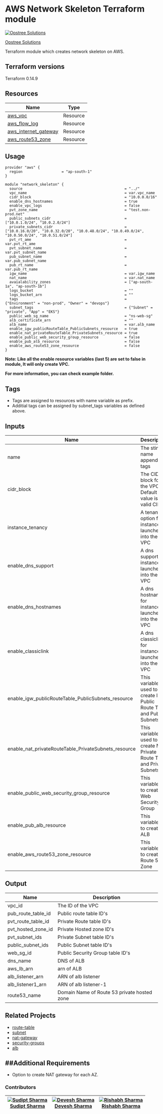 AWS Network Skeleton Terraform module
=====================================

[![Opstree Solutions][opstree_avatar]][opstree_homepage]

[Opstree Solutions][opstree_homepage] 

  [opstree_homepage]: https://opstree.github.io/
  [opstree_avatar]: https://img.cloudposse.com/150x150/https://github.com/opstree.png

Terraform module which creates network skeleton on AWS.


Terraform versions
------------------
Terraform 0.14.9

Resources
------
| Name | Type |
|------|------|
| [aws_vpc](https://registry.terraform.io/providers/hashicorp/aws/latest/docs/resources/vpc) | Resource |
| [aws_flow_log](https://registry.terraform.io/providers/hashicorp/aws/latest/docs/resources/flow_log) | Resource |
| [aws_internet_gateway](https://registry.terraform.io/providers/hashicorp/aws/latest/docs/resources/internet_gateway) | Resource |
| [aws_route53_zone](https://registry.terraform.io/providers/hashicorp/aws/latest/docs/resources/route53_zone) | Resource |

Usage
------

```hcl
provider "aws" {
  region                  = "ap-south-1"
}

module "network_skeleton" {
  source                                               = "../"
  vpc_name                                             = var.vpc_name
  cidr_block                                           = "10.0.0.0/16"
  enable_dns_hostnames                                 = true
  enable_vpc_logs                                      = false
  pvt_zone_name                                        = "test.non-prod.net"
  public_subnets_cidr                                  = ["10.0.1.0/24", "10.0.2.0/24"]
  private_subnets_cidr                                 = ["10.0.16.0/20", "10.0.32.0/20", "10.0.48.0/24", "10.0.49.0/24", "10.0.50.0/24", "10.0.51.0/24"]
  pvt_rt_ame                                           = var.pvt_rt_ame
  pvt_subnet_name                                      = var.pvt_subnet_name
  pub_subnet_name                                      = var.pub_subnet_name
  pub_rt_name                                          = var.pub_rt_name
  igw_name                                             = var.igw_name
  nat_name                                             = var.nat_name
  avaialability_zones                                  = ["ap-south-1a", "ap-south-1b"]
  logs_bucket                                          = ""
  logs_bucket_arn                                      = ""
  tags                                                 = {"Environment" = "non-prod", "Owner" = "devops"}
  subnet_tags                                          = {"Subnet" = "private", "App" = "EKS"}
  public_web_sg_name                                   = "ns-web-sg"
  alb_certificate_arn                                  = ""
  alb_name                                             = var.alb_name
  enable_igw_publicRouteTable_PublicSubnets_resource   = true
  enable_nat_privateRouteTable_PrivateSubnets_resource = true
  enable_public_web_security_group_resource            = false
  enable_pub_alb_resource                              = false
  enable_aws_route53_zone_resource                     = false
}
```
**Note: Like all the enable resource variables (last 5) are set to false in module, It will only create VPC.**

**For more information, you can check example folder.**

Tags
----
* Tags are assigned to resources with name variable as prefix.
* Additial tags can be assigned by subnet_tags variables as defined above.

Inputs
------
| Name | Description | Type | Default | Required |
|------|-------------|------|---------|:--------:|
| name | The sting name append in tags | `string` | `"opstree"` | yes |
| cidr_block | The CIDR block for the VPC. Default value is a valid CIDR  | `string` | `"10.0.0.0/16"` | no |
| instance_tenancy | A tenancy option for instances launched into the VPC | `string` | `"default"` | no |
| enable_dns_support | A dns support for instances launched into the VPC | `boolean` | `"true"` | no |
| enable_dns_hostnames | A dns hostname for instances launched into the VPC | `boolean` | `"false"` | no |
| enable_classiclink |A dns classiclink for instances launched into the VPC | `boolean` | `"false"` | no |
| enable_igw_publicRouteTable_PublicSubnets_resource | This variable is used to create IGW, Public Route Table and Public Subnets | `boolean` | `"True"` | no |
| enable_nat_privateRouteTable_PrivateSubnets_resource |This variable is used to create NAT, Private Route Table and Private Subnets | `boolean` | `"True"` | no |
| enable_public_web_security_group_resource | This variable is to create Web Security Group | `boolean` | `"True"` | no |
| enable_pub_alb_resource | This variable is to create ALB | `boolean` | `"True"` | no |
| enable_aws_route53_zone_resource | This variable is to create Route 53 Zone | `boolean` | `"True"` | no |


Output
------
| Name | Description |
|------|-------------|
| vpc_id | The ID of the VPC |
| pub_route_table_id | Public route table ID's |
| pvt_route_table_id | Private Route table ID's |
| pvt_hosted_zone_id | Private Hosted zone ID's |
| pvt_subnet_ids | Private Subnet table ID's |
| public_subnet_ids | Public Subnet table ID's |
| web_sg_id | Public Security Group table ID's |
| dns_name | DNS of ALB |
| aws_lb_arn | arn of ALB |
| alb_listener_arn | ARN of alb listener |
| alb_listener1_arn | ARN of alb listener-1 |
| route53_name | Domain Name of Route 53 private hosted zone |


## Related Projects

* [route-table](https://registry.terraform.io/modules/OT-CLOUD-KIT/route-table/aws/latest?tab=inputs)
* [subnet](https://registry.terraform.io/modules/OT-CLOUD-KIT/subnet/aws/latest) 
* [nat-gateway](https://registry.terraform.io/modules/OT-CLOUD-KIT/nat-gateway/aws/latest) 
* [security-groups](https://registry.terraform.io/modules/OT-CLOUD-KIT/security-groups/aws/latest)
* [alb](https://registry.terraform.io/modules/OT-CLOUD-KIT/alb/aws/latest)

##Additional Requirements
----
* Option to create NAT gateway for each AZ.

### Contributors

|  [![Sudipt Sharma][sudipt_avatar]][sudipt_homepage]<br/>[Sudipt Sharma][sudipt_homepage] | [![Devesh Sharma][devesh_avataar]][devesh_homepage]<br/>[Devesh Sharma][devesh_homepage] | [![Rishabh Sharma][rishabh_avatar]][rishabh_homepage]<br/>[Rishabh Sharma][rishabh_homepage]
|---|---|---|

  [sudipt_homepage]: https://github.com/iamsudipt
  [sudipt_avatar]: https://img.cloudposse.com/75x75/https://github.com/iamsudipt.png
  [devesh_homepage]: https://github.com/deveshs23
  [devesh_avataar]: https://img.cloudposse.com/75x75/https://github.com/deveshs23.png
  [rishabh_homepage]: https://www.linkedin.com/in/rishabh-sharma-b4a0b3152
  [rishabh_avatar]: https://img.cloudposse.com/75x75/https://github.com/rishabhhsharmaa.png

